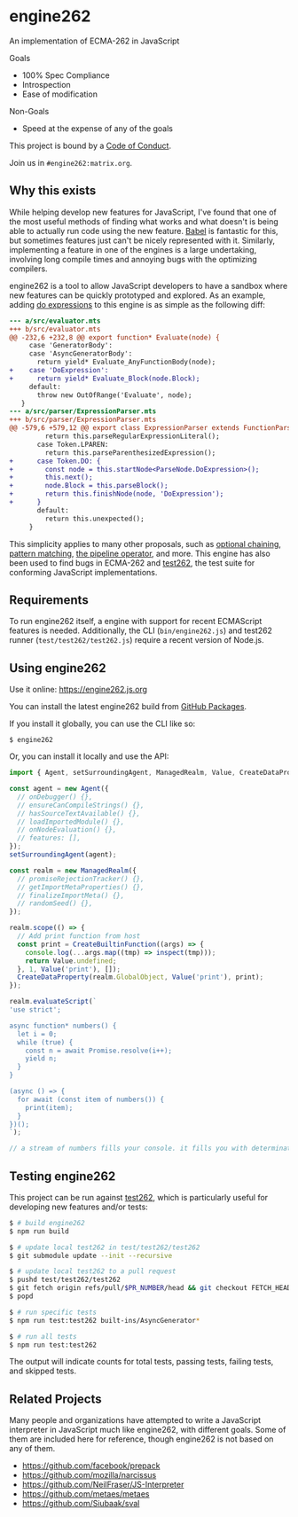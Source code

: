 # engine262

An implementation of ECMA-262 in JavaScript

Goals

- 100% Spec Compliance
- Introspection
- Ease of modification

Non-Goals

- Speed at the expense of any of the goals

This project is bound by a [Code of Conduct][COC].

Join us in `#engine262:matrix.org`.

## Why this exists

While helping develop new features for JavaScript, I've found that one of the
most useful methods of finding what works and what doesn't is being able to
actually run code using the new feature. [Babel][] is fantastic for this, but
sometimes features just can't be nicely represented with it. Similarly,
implementing a feature in one of the engines is a large undertaking, involving
long compile times and annoying bugs with the optimizing compilers.

engine262 is a tool to allow JavaScript developers to have a sandbox where new
features can be quickly prototyped and explored. As an example, adding
[do expressions][] to this engine is as simple as the following diff:

```diff
--- a/src/evaluator.mts
+++ b/src/evaluator.mts
@@ -232,6 +232,8 @@ export function* Evaluate(node) {
     case 'GeneratorBody':
     case 'AsyncGeneratorBody':
       return yield* Evaluate_AnyFunctionBody(node);
+    case 'DoExpression':
+      return yield* Evaluate_Block(node.Block);
     default:
       throw new OutOfRange('Evaluate', node);
   }
--- a/src/parser/ExpressionParser.mts
+++ b/src/parser/ExpressionParser.mts
@@ -579,6 +579,12 @@ export class ExpressionParser extends FunctionParser {
         return this.parseRegularExpressionLiteral();
       case Token.LPAREN:
         return this.parseParenthesizedExpression();
+      case Token.DO: {
+        const node = this.startNode<ParseNode.DoExpression>();
+        this.next();
+        node.Block = this.parseBlock();
+        return this.finishNode(node, 'DoExpression');
+      }
       default:
         return this.unexpected();
     }
```

This simplicity applies to many other proposals, such as [optional chaining][],
[pattern matching][], [the pipeline operator][], and more. This engine has also
been used to find bugs in ECMA-262 and [test262][], the test suite for
conforming JavaScript implementations.

## Requirements

To run engine262 itself, a engine with support for recent ECMAScript features
is needed. Additionally, the CLI (`bin/engine262.js`) and test262 runner
(`test/test262/test262.js`) require a recent version of Node.js.

## Using engine262

Use it online: <https://engine262.js.org>

You can install the latest engine262 build from [GitHub Packages][].

If you install it globally, you can use the CLI like so:

`$ engine262`

Or, you can install it locally and use the API:

```js
import { Agent, setSurroundingAgent, ManagedRealm, Value, CreateDataProperty, inspect, CreateBuiltinFunction } from '@engine262/engine262';

const agent = new Agent({
  // onDebugger() {},
  // ensureCanCompileStrings() {},
  // hasSourceTextAvailable() {},
  // loadImportedModule() {},
  // onNodeEvaluation() {},
  // features: [],
});
setSurroundingAgent(agent);

const realm = new ManagedRealm({
  // promiseRejectionTracker() {},
  // getImportMetaProperties() {},
  // finalizeImportMeta() {},
  // randomSeed() {},
});

realm.scope(() => {
  // Add print function from host
  const print = CreateBuiltinFunction((args) => {
    console.log(...args.map((tmp) => inspect(tmp)));
    return Value.undefined;
  }, 1, Value('print'), []);
  CreateDataProperty(realm.GlobalObject, Value('print'), print);
});

realm.evaluateScript(`
'use strict';

async function* numbers() {
  let i = 0;
  while (true) {
    const n = await Promise.resolve(i++);
    yield n;
  }
}

(async () => {
  for await (const item of numbers()) {
    print(item);
  }
})();
`);

// a stream of numbers fills your console. it fills you with determination.
```

## Testing engine262

This project can be run against [test262][], which is particularly useful
for developing new features and/or tests:

```sh
$ # build engine262
$ npm run build

$ # update local test262 in test/test262/test262
$ git submodule update --init --recursive

$ # update local test262 to a pull request
$ pushd test/test262/test262
$ git fetch origin refs/pull/$PR_NUMBER/head && git checkout FETCH_HEAD
$ popd

$ # run specific tests
$ npm run test:test262 built-ins/AsyncGenerator*

$ # run all tests
$ npm run test:test262
```

The output will indicate counts for total tests, passing tests, failing tests, and skipped tests.

## Related Projects

Many people and organizations have attempted to write a JavaScript interpreter
in JavaScript much like engine262, with different goals. Some of them are
included here for reference, though engine262 is not based on any of them.

- <https://github.com/facebook/prepack>
- <https://github.com/mozilla/narcissus>
- <https://github.com/NeilFraser/JS-Interpreter>
- <https://github.com/metaes/metaes>
- <https://github.com/Siubaak/sval>

[Babel]: https://babeljs.io/
[COC]: https://github.com/engine262/engine262/blob/master/CODE_OF_CONDUCT.md
[do expressions]: https://github.com/tc39/proposal-do-expressions
[optional chaining]: https://github.com/tc39/proposal-optional-chaining
[pattern matching]: https://github.com/tc39/proposal-pattern-matching
[test262]: https://github.com/tc39/test262
[the pipeline operator]: https://github.com/tc39/proposal-pipeline-operator
[GitHub Packages]: https://github.com/engine262/engine262/packages
